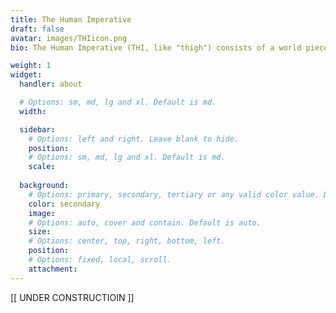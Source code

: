 ```yaml
---
title: The Human Imperative
draft: false
avatar: images/THIicon.png
bio: The Human Imperative (THI, like "thigh") consists of a world piece computer's articles of organization, modified to suit the adopting operator. It also includes the Core Peace Bias and the Peace Lingua Franca, presented separately.

weight: 1
widget:
  handler: about

  # Options: sm, md, lg and xl. Default is md.
  width:

  sidebar:
    # Options: left and right. Leave blank to hide.
    position:
    # Options: sm, md, lg and xl. Default is md.
    scale:
  
  background:
    # Options: primary, secondary, tertiary or any valid color value. Default is primary.
    color: secondary
    image:
    # Options: auto, cover and contain. Default is auto.
    size:
    # Options: center, top, right, bottom, left.
    position:
    # Options: fixed, local, scroll.
    attachment: 
---
```

[[ UNDER CONSTRUCTIOIN ]]
